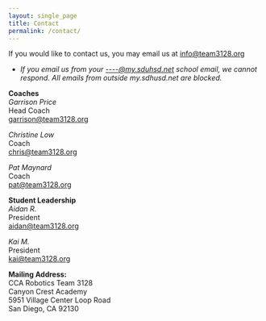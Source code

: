 ```yaml
---
layout: single_page
title: Contact
permalink: /contact/
---
```


If you would like to contact us, you may email us at [info@team3128.org](mailto:info@team3128.org) 
- *If you email us from your ----@my.sduhsd.net school email, we cannot respond. All emails from outside my.sdhusd.net are blocked.*

**Coaches**  
*Garrison Price*  
Head Coach  
[garrison@team3128.org](mailto:garrison@team3128.org)

*Christine Low*  
Coach  
[chris@team3128.org](mailto:chris@team3128.org)

*Pat Maynard*  
Coach  
[pat@team3128.org](mailto:pat@team3128.org)


**Student Leadership**  
*Aidan R.*  
President  
[aidan@team3128.org](mailto:aidan@team3128.org)

*Kai M.*  
President  
[kai@team3128.org](mailto:kai@team3128.org)

<!-- 
**Item Requests:**  
If you would like to request an item for the workshop, the robot, or robotics, [tell us here](https://docs.google.com/forms/d/e/1FAIpQLSeDOGKZMsi8F6hn1Md16a8cnNyxb3TEy5sdJTwQK0GUv-Sf8w/viewform)
-->

**Mailing Address:**  
CCA Robotics Team 3128  
Canyon Crest Academy  
5951 Village Center Loop Road  
San Diego, CA 92130
